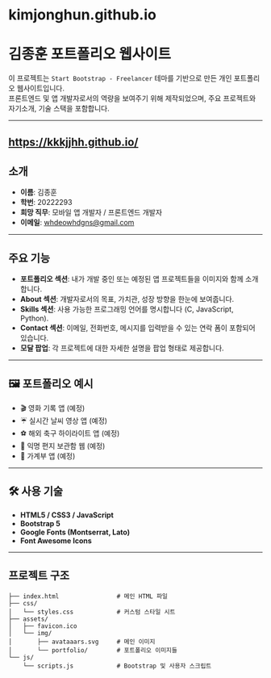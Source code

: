 # kimjonghun.github.io

# 김종훈 포트폴리오 웹사이트

이 프로젝트는 `Start Bootstrap - Freelancer` 테마를 기반으로 만든 개인 포트폴리오 웹사이트입니다.  
프론트엔드 및 앱 개발자로서의 역량을 보여주기 위해 제작되었으며, 주요 프로젝트와 자기소개, 기술 스택을 포함합니다.

---
 https://kkkjjhh.github.io/
-----
## 소개

- **이름**: 김종훈  
- **학번**: 20222293  
- **희망 직무**: 모바일 앱 개발자 / 프론트엔드 개발자  
- **이메일**: whdeowhdgns@gmail.com

---

## 주요 기능

- **포트폴리오 섹션**: 내가 개발 중인 또는 예정된 앱 프로젝트들을 이미지와 함께 소개합니다.
- **About 섹션**: 개발자로서의 목표, 가치관, 성장 방향을 한눈에 보여줍니다.
- **Skills 섹션**: 사용 가능한 프로그래밍 언어를 명시합니다 (C, JavaScript, Python).
- **Contact 섹션**: 이메일, 전화번호, 메시지를 입력받을 수 있는 연락 폼이 포함되어 있습니다.
- **모달 팝업**: 각 프로젝트에 대한 자세한 설명을 팝업 형태로 제공합니다.

---

## 🖼 포트폴리오 예시

- 🎬 영화 기록 앱 (예정)
- ☔ 실시간 날씨 영상 앱 (예정)
- ⚽ 해외 축구 하이라이트 앱 (예정)
- 💌 익명 편지 보관함 웹 (예정)
- 📒 가계부 앱 (예정)

---

## 🛠 사용 기술

- **HTML5 / CSS3 / JavaScript**
- **Bootstrap 5**
- **Google Fonts (Montserrat, Lato)**
- **Font Awesome Icons**

---

## 프로젝트 구조

```plaintext
├── index.html                # 메인 HTML 파일
├── css/
│   └── styles.css            # 커스텀 스타일 시트
├── assets/
│   ├── favicon.ico
│   └── img/
│       ├── avataaars.svg     # 메인 이미지
│       └── portfolio/        # 포트폴리오 이미지들
└── js/
    └── scripts.js            # Bootstrap 및 사용자 스크립트
